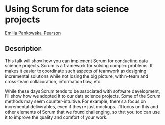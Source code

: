 # Using Scrum for data science projects

[Emilia	Pankowska,	Pearson]()

## Description

This talk will show how you can implement Scrum for conducting data science projects. Scrum is a framework for solving complex problems. It makes it easier to coordinate such aspects of teamwork as designing incremental solutions while not losing the big picture, within-team and cross-team collaboration, information flow, etc. 

While these days Scrum tends to be associated with software development, I’ll show how we adopted it to our data science projects. Some of the Scrum methods may seem counter-intuitive. For example, there’s a focus on incremental deliverables, even if they’re just mockups. I’ll focus on this and other elements of Scrum that we found challenging, so that you too can use it to improve the quality and comfort of your work.

